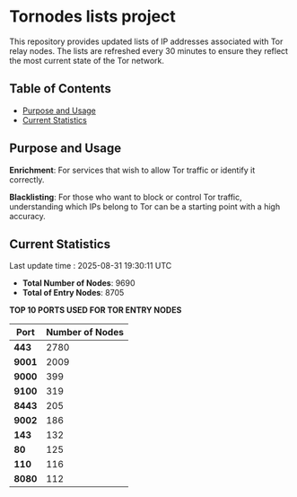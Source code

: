# Tornodes lists project

This repository provides updated lists of IP addresses associated with Tor relay nodes. The lists are refreshed every 30 minutes to ensure they reflect the most current state of the Tor network.

## Table of Contents

- [Purpose and Usage](#purpose-and-usage)
- [Current Statistics](#current-statistics)


## Purpose and Usage

**Enrichment**: For services that wish to allow Tor traffic or identify it correctly.

**Blacklisting**: For those who want to block or control Tor traffic, understanding which IPs belong to Tor can be a starting point with a high accuracy.

## Current Statistics

Last update time : 2025-08-31 19:30:11 UTC

- **Total Number of Nodes**: 9690
- **Total of Entry Nodes**: 8705

**TOP 10 PORTS USED FOR TOR ENTRY NODES**

| **Port** | **Number of Nodes** |
|------|-----------------|
| **443**   | 2780  |
| **9001**   | 2009  |
| **9000**   | 399  |
| **9100**   | 319  |
| **8443**   | 205  |
| **9002**   | 186  |
| **143**   | 132  |
| **80**   | 125  |
| **110**   | 116  |
| **8080**   | 112  |

